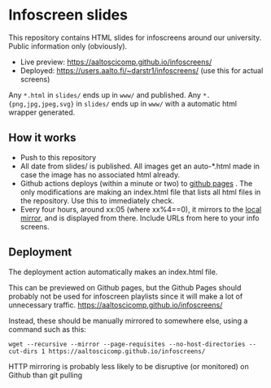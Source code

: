 # Infoscreen slides

This repository contains HTML slides for infoscreens around our
university.  Public information only (obviously).

* Live preview: https://aaltoscicomp.github.io/infoscreens/
* Deployed: https://users.aalto.fi/~darstr1/infoscreens/ (use this for
  actual screens)

Any `*.html` in `slides/` ends up in `www/` and published.  Any
`*.{png,jpg,jpeg,svg}` in `slides/` ends up in `www/` with a
automatic html wrapper generated.


## How it works

* Push to this repository
* All date from slides/ is published.  All images get an auto-*.html
  made in case the image has no associated html already.
* Github actions deploys (within a minute or two) to [github
  pages](https://aaltoscicomp.github.io/infoscreens/) .  The only
  modifications are making an index.html file that lists all html
  files in the repository.  Use this to immediately check.
* Every four hours, around xx:05 (where xx%4==0), it mirrors to the
  [local mirror](https://users.aalto.fi/~darstr1/infoscreens/), and is
  displayed from there.  Include URLs from here to your info screens.


## Deployment

The deployment action automatically makes an index.html file.

This can be previewed on Github pages, but the Github Pages should
probably not be used for infoscreen playlists since it will make a lot
of unnecessary traffic.
https://aaltoscicomp.github.io/infoscreens/

Instead, these should be manually mirrored to somewhere else, using
a command such as this:
```
wget --recursive --mirror --page-requisites --no-host-directories --cut-dirs 1 https://aaltoscicomp.github.io/infoscreens/
```

HTTP mirroring is probably less likely to be disruptive (or monitored)
on Github than git pulling
